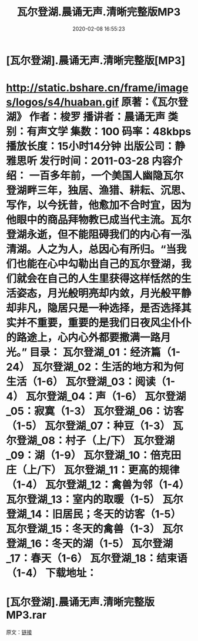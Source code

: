 ﻿---
title: 瓦尔登湖.晨诵无声.清晰完整版MP3
date: 2020-02-08 16:55:23
categories: 电子书、相声、戏曲等其它
tags: 华语中文
---
# [瓦尔登湖].晨诵无声.清晰完整版[MP3]

http://static.bshare.cn/frame/images/logos/s4/huaban.gif
原著：《瓦尔登湖》
作者：梭罗
播讲者：晨诵无声
类别：有声文学
集数：100
码率：48kbps
播放长度：15小时14分钟
出版公司：静雅思听
发行时间：2011-03-28
内容介绍：
一百多年前，一个美国人幽隐瓦尔登湖畔三年，独居、渔猎、耕耘、沉思、写作，以今抚昔，他愈加不合时宜，因为他眼中的商品拜物教已成当代主流。瓦尔登湖永逝，但不能阻碍我们的内心有一泓清湖。人之为人，总因心有所归。“当我们也能在心中勾勒出自己的瓦尔登湖，我们就会在自己的人生里获得这样恬然的生活姿态，月光般明亮却内敛，月光般平静却非凡，隐居只是一种选择，是否选择其实并不重要，重要的是我们日夜风尘仆仆的路途上，心内心外都要撒满一路月光。”
目录：
瓦尔登湖_01：经济篇（1-24）
瓦尔登湖_02：生活的地方和为何生活（1-6）
瓦尔登湖_03：阅读（1-4）
瓦尔登湖_04：声（1-6）
瓦尔登湖_05：寂寞（1-3）
瓦尔登湖_06：访客（1-5）
瓦尔登湖_07：种豆（1-3）
瓦尔登湖_08：村子（上/下）
瓦尔登湖_09：湖（1-9）
瓦尔登湖_10：倍克田庄（上/下）
瓦尔登湖_11：更高的规律（1-4）
瓦尔登湖_12：禽兽为邻（1-4）
瓦尔登湖_13：室内的取暖（1-5）
瓦尔登湖_14：旧居民；冬天的访客（1-5）
瓦尔登湖_15：冬天的禽兽（1-3）
瓦尔登湖_16：冬天的湖（1-5）
瓦尔登湖_17：春天（1-6）
瓦尔登湖_18：结束语（1-4）
下载地址：
==============================
[瓦尔登湖].晨诵无声.清晰完整版MP3.rar
==============================
原文：[链接](https://blog.sina.com.cn/s/blog_1647c7e7601030ju9.html)